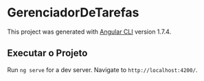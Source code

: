 # GerenciadorDeTarefas

This project was generated with [Angular CLI](https://github.com/angular/angular-cli) version 1.7.4.

## Executar o Projeto

Run `ng serve` for a dev server. Navigate to `http://localhost:4200/`.
